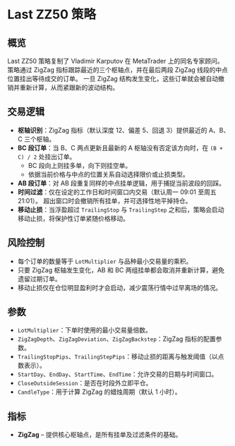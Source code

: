 # Last ZZ50 策略

## 概览
Last ZZ50 策略复制了 Vladimir Karputov 在 MetaTrader 上的同名专家顾问。
策略通过 ZigZag 指标跟踪最近的三个枢轴点，并在最后两段 ZigZag 线段的中点位置挂出等待成交的订单。
一旦 ZigZag 结构发生变化，这些订单就会被自动撤销并重新计算，从而紧跟新的波动结构。

## 交易逻辑
- **枢轴识别**：ZigZag 指标（默认深度 12、偏差 5、回退 3）提供最近的 A、B、C 三个枢轴。
- **BC 段订单**：当 B、C 两点更新且最新的 A 枢轴没有否定该方向时，在 `(B + C) / 2` 处挂出订单。
  - BC 段向上则挂多单，向下则挂空单。
  - 依据当前价格与中点的位置关系自动选择限价或止损类型。
- **AB 段订单**：对 AB 段重复同样的中点挂单逻辑，用于捕捉当前波段的回踩。
- **时间过滤**：仅在设定的工作日和时间窗口内交易（默认周一 09:01 至周五 21:01）。
  超出窗口时会撤销所有挂单，并可选择性地平掉持仓。
- **移动止损**：当浮盈超过 `TrailingStop` 与 `TrailingStep` 之和后，策略会启动移动止损，将保护性订单紧随价格移动。

## 风险控制
- 每个订单的数量等于 `LotMultiplier` 与品种最小交易量的乘积。
- 只要 ZigZag 枢轴发生变化，AB 和 BC 两组挂单都会取消并重新计算，避免遗留过期订单。
- 移动止损仅在仓位明显盈利时才会启动，减少震荡行情中过早离场的情况。

## 参数
- `LotMultiplier`：下单时使用的最小交易量倍数。
- `ZigZagDepth`、`ZigZagDeviation`、`ZigZagBackstep`：ZigZag 指标的配置参数。
- `TrailingStopPips`、`TrailingStepPips`：移动止损的距离与触发阈值（以点数表示）。
- `StartDay`、`EndDay`、`StartTime`、`EndTime`：允许交易的日期与时间窗口。
- `CloseOutsideSession`：是否在时段外立即平仓。
- `CandleType`：用于计算 ZigZag 的蜡烛周期（默认 1 小时）。

## 指标
- **ZigZag** – 提供核心枢轴点，是所有挂单及过滤条件的基础。
